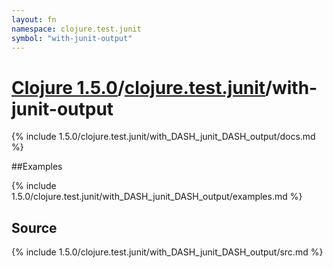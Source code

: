 ```yaml
---
layout: fn
namespace: clojure.test.junit
symbol: "with-junit-output"
---
```


# [Clojure 1.5.0](../../)/[clojure.test.junit](../)/with-junit-output

{% include 1.5.0/clojure.test.junit/with_DASH_junit_DASH_output/docs.md %}

##Examples

{% include 1.5.0/clojure.test.junit/with_DASH_junit_DASH_output/examples.md %}
## Source
{% include 1.5.0/clojure.test.junit/with_DASH_junit_DASH_output/src.md %}

